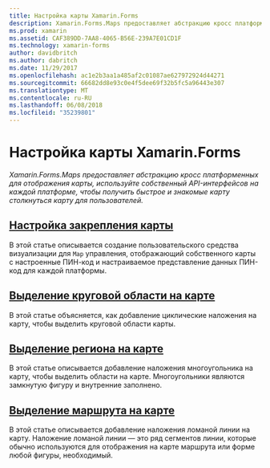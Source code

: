 ```yaml
---
title: Настройка карты Xamarin.Forms
description: Xamarin.Forms.Maps предоставляет абстракцию кросс платформенных для отображения карты, используйте собственный API-интерфейсов на каждой платформе, чтобы получить быстрое и знакомые карту столкнуться карту для пользователей.
ms.prod: xamarin
ms.assetid: CAF389DD-7AA8-4065-B56E-239A7E01CD1F
ms.technology: xamarin-forms
author: davidbritch
ms.author: dabritch
ms.date: 11/29/2017
ms.openlocfilehash: ac1e2b3aa1a485af2c01087ae627972924d44271
ms.sourcegitcommit: 66682dd8e93c0e4f5dee69f32b5fc5a96443e307
ms.translationtype: MT
ms.contentlocale: ru-RU
ms.lasthandoff: 06/08/2018
ms.locfileid: "35239801"
---
```

# <a name="customizing-a-xamarinforms-map"></a>Настройка карты Xamarin.Forms

_Xamarin.Forms.Maps предоставляет абстракцию кросс платформенных для отображения карты, используйте собственный API-интерфейсов на каждой платформе, чтобы получить быстрое и знакомые карту столкнуться карту для пользователей._

## <a name="customizing-a-map-pincustomized-pinmd"></a>[Настройка закрепления карты](customized-pin.md)

В этой статье описывается создание пользовательского средства визуализации для `Map` управления, отображающий собственного карты с настроенные ПИН-код и настраиваемое представление данных ПИН-код для каждой платформы.

## <a name="highlighting-a-circular-area-on-a-mapcircle-map-overlaymd"></a>[Выделение круговой области на карте](circle-map-overlay.md)

В этой статье объясняется, как добавление циклические наложения на карту, чтобы выделить круговой области карты.

## <a name="highlighting-a-region-on-a-mappolygon-map-overlaymd"></a>[Выделение региона на карте](polygon-map-overlay.md)

В этой статье описывается добавление наложения многоугольника на карту, чтобы выделить области на карте. Многоугольники являются замкнутую фигуру и внутренние заполнено.

## <a name="highlighting-a-route-on-a-mappolyline-map-overlaymd"></a>[Выделение маршрута на карте](polyline-map-overlay.md)

В этой статье описывается добавление наложения ломаной линии на карту. Наложение ломаной линии — это ряд сегментов линии, которые обычно используются для отображения на карте маршрута или форме любой фигуры, необходимый.
